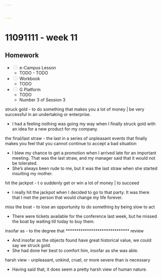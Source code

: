 ```yaml
---


---
```


<h1 id="week-11">11091111 - week 11</h1>
<h2 id="homework">Homework</h2>
<ul>
<li class="task-list-item"><input type="checkbox" class="task-list-item-checkbox" disabled=""> e-Campus Lesson
<ul>
<li>TODO	- TODO</li>
</ul>
</li>
<li class="task-list-item"><input type="checkbox" class="task-list-item-checkbox" disabled=""> Workbook
<ul>
<li>TODO</li>
</ul>
</li>
<li class="task-list-item"><input type="checkbox" class="task-list-item-checkbox" disabled=""> G Platform
<ul>
<li>TODO</li>
<li>Number 3 of Session 3</li>
</ul>
</li>
</ul>
<p>struck gold -  to do something that makes you a lot of money | be very successful in an undertaking or enterprise.</p>
<ul>
<li>I had a feeling nothing was going my way when I finally struck gold with an idea for a new product for my company.</li>
</ul>
<p>the final/last straw - the last in a series of unpleasant events that finally makes you feel that you cannot continue to accept a bad situation</p>
<ul>
<li>I blew my chance to get a promotion when I arrived late for an important meeting. That was the last straw, and my manager said that it would not be tolerated.</li>
<li>She’s always been rude to me, but it was the last straw when she started insulting my mother.</li>
</ul>
<p>hit the jackpot - t o suddenly get or win a lot of money | to succeed</p>
<ul>
<li>I really hit the jackpot when I decided to go to that party. It was there that I met the person that would change my life forever.</li>
</ul>
<p>miss the boat - to lose an opportunity to do something by being slow to act</p>
<ul>
<li>There were tickets available for the conference last week, but he missed the boat by waiting till today to buy them.</li>
</ul>
<p>insofar as - to the degree that ****************************** review</p>
<ul>
<li>And insofar as the objects found have great historical value, we could say we struck gold.</li>
<li>She had done her best to comfort him, insofar as she was able.</li>
</ul>
<p>harsh view - unpleasant, unkind, cruel, or more severe than is necessary</p>
<ul>
<li>Having said that, it does seem a pretty harsh view of human nature.</li>
</ul>

